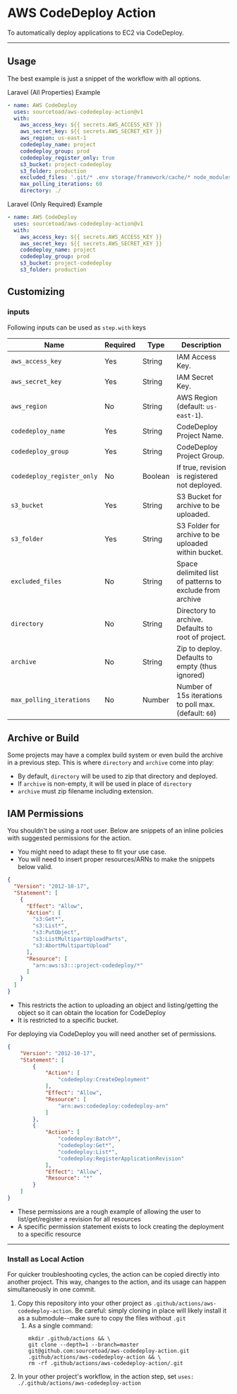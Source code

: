 # AWS CodeDeploy Action

To automatically deploy applications to EC2 via CodeDeploy.

---

## Usage

The best example is just a snippet of the workflow with all options.

Laravel (All Properties) Example

```yaml
- name: AWS CodeDeploy
  uses: sourcetoad/aws-codedeploy-action@v1
  with:
    aws_access_key: ${{ secrets.AWS_ACCESS_KEY }}
    aws_secret_key: ${{ secrets.AWS_SECRET_KEY }}
    aws_region: us-east-1
    codedeploy_name: project
    codedeploy_group: prod
    codedeploy_register_only: true
    s3_bucket: project-codedeploy
    s3_folder: production
    excluded_files: '.git/* .env storage/framework/cache/* node_modules/*'
    max_polling_iterations: 60
    directory: ./
```

Laravel (Only Required) Example

```yaml
- name: AWS CodeDeploy
  uses: sourcetoad/aws-codedeploy-action@v1
  with:
    aws_access_key: ${{ secrets.AWS_ACCESS_KEY }}
    aws_secret_key: ${{ secrets.AWS_SECRET_KEY }}
    codedeploy_name: project
    codedeploy_group: prod
    s3_bucket: project-codedeploy
    s3_folder: production
```

## Customizing

### inputs

Following inputs can be used as `step.with` keys

| Name             | Required | Type    | Description                        |
|------------------|----------|---------|------------------------------------|
| `aws_access_key` | Yes | String | IAM Access Key. |
| `aws_secret_key` | Yes | String | IAM Secret Key. |
| `aws_region` | No | String | AWS Region (default: `us-east-1`). |
| `codedeploy_name` | Yes | String | CodeDeploy Project Name. |
| `codedeploy_group` | Yes | String | CodeDeploy Project Group. |
| `codedeploy_register_only` | No | Boolean | If true, revision is registered not deployed. |
| `s3_bucket` | Yes | String | S3 Bucket for archive to be uploaded. |
| `s3_folder` | Yes | String | S3 Folder for archive to be uploaded within bucket. |
| `excluded_files` | No | String | Space delimited list of patterns to exclude from archive |
| `directory` | No | String | Directory to archive. Defaults to root of project. |
| `archive` | No | String | Zip to deploy. Defaults to empty (thus ignored) |
| `max_polling_iterations` | No | Number | Number of 15s iterations to poll max. (default: `60`) |

## Archive or Build
Some projects may have a complex build system or even build the archive in a previous step. This is where
`directory` and `archive` come into play:

 * By default, `directory` will be used to zip that directory and deployed.
 * If `archive` is non-empty, it will be used in place of `directory`
 * `archive` must zip filename including extension.

## IAM Permissions

You shouldn't be using a root user. Below are snippets of an inline policies with suggested permissions for the action. 

 * You might need to adapt these to fit your use case.
 * You will need to insert proper resources/ARNs to make the snippets below valid.

```json
{
  "Version": "2012-10-17",
  "Statement": [
    {
      "Effect": "Allow",
      "Action": [
        "s3:Get*",
        "s3:List*",
        "s3:PutObject",
        "s3:ListMultipartUploadParts",
        "s3:AbortMultipartUpload"
      ],
      "Resource": [
        "arn:aws:s3:::project-codedeploy/*"
      ]
    }
  ]
}
```

 * This restricts the action to uploading an object and listing/getting the object so it can obtain the location for CodeDeploy
 * It is restricted to a specific bucket.

For deploying via CodeDeploy you will need another set of permissions.
```json
{
    "Version": "2012-10-17",
    "Statement": [
        {
            "Action": [
                "codedeploy:CreateDeployment"
            ],
            "Effect": "Allow",
            "Resource": [
                "arn:aws:codedeploy:codedeploy-arn"
            ]
        },
        {
            "Action": [
                "codedeploy:Batch*",
                "codedeploy:Get*",
                "codedeploy:List*",
                "codedeploy:RegisterApplicationRevision"
            ],
            "Effect": "Allow",
            "Resource": "*"
        }
    ]
}
```

 * These permissions are a rough example of allowing the user to list/get/register a revision for all resources
 * A specific permission statement exists to lock creating the deployment to a specific resource

---

### Install as Local Action

For quicker troubleshooting cycles, the action can be copied directly into another project. This way, changes to the
action, and its usage can happen simultaneously in one commit.

1. Copy this repository into your other project as `.github/actions/aws-codedeploy-action`. Be careful: simply cloning
   in place will likely install it as a submodule--make sure to copy the files without `.git`
    1. As a single command:
       ```shell
       mkdir .github/actions && \
       git clone --depth=1 --branch=master git@github.com:sourcetoad/aws-codedeploy-action.git .github/actions/aws-codedeploy-action && \
       rm -rf .github/actions/aws-codedeploy-action/.git
       ```
2. In your other project's workflow, in the action step, set
   `uses: ./.github/actions/aws-codedeploy-action`
